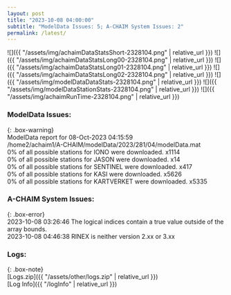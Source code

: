 ```yaml
---
layout: post
title: "2023-10-08 04:00:00"
subtitle: "ModelData Issues: 5; A-CHAIM System Issues: 2"
permalink: /latest/
---
```


![]({{ "/assets/img/achaimDataStatsShort-2328104.png" | relative_url }})
![]({{ "/assets/img/achaimDataStatsLong00-2328104.png" | relative_url }})
![]({{ "/assets/img/achaimDataStatsLong01-2328104.png" | relative_url }})
![]({{ "/assets/img/achaimDataStatsLong02-2328104.png" | relative_url }})
![]({{ "/assets/img/modelDataDataStats-2328104.png" | relative_url }})
![]({{ "/assets/img/modelDataStationStats-2328104.png" | relative_url }})
![]({{ "/assets/img/achaimRunTime-2328104.png" | relative_url }})


### ModelData Issues:  
  
{: .box-warning}  
 ModelData report for 08-Oct-2023 04:15:59   
 /home2/achaim1/A-CHAIM/modelData/2023/281/04/modelData.mat   
 0% of all possible stations for IONO were downloaded. x1114   
 0% of all possible stations for JASON were downloaded. x14   
 0% of all possible stations for SENTINEL were downloaded. x417   
 0% of all possible stations for KASI were downloaded. x5626   
 0% of all possible stations for KARTVERKET were downloaded. x5335   
  
### A-CHAIM System Issues:  
  
{: .box-error}  
2023-10-08 03:26:46 The logical indices contain a true value outside of the array bounds.  
2023-10-08 04:46:38 RINEX is neither version 2.xx or 3.xx  

### Logs:  
  
{: .box-note}  
[Logs.zip]({{ "/assets/other/logs.zip" | relative_url }})  
[Log Info]({{ "/logInfo" | relative_url }})  
